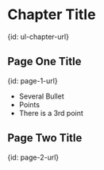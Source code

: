 # Chapter Title
{id: ul-chapter-url}

## Page One Title
{id: page-1-url}

* Several Bullet
* Points
* There is a 3rd point

## Page Two Title
{id: page-2-url}

